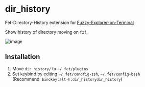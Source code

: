 # dir_history
Fet-Directory-History extension for [Fuzzy-Explorer-on-Terminal](https://github.com/Fuzzy-Explorer/Fuzzy-Explorer-on-Terminal)

Show history of directory moving on `fzf`.

![image](https://user-images.githubusercontent.com/55144709/102036998-7abf9080-3e07-11eb-991f-19e670e993e4.png)

## Installation
1. Move `dir_history/` to `~/.fet/plugins`
1. Set keybind by editing `~/.fet/condfig-zsh`, `~/.fet/config-bash` (Recommend: `bindkey:alt-h:dir_historydir_history`)
